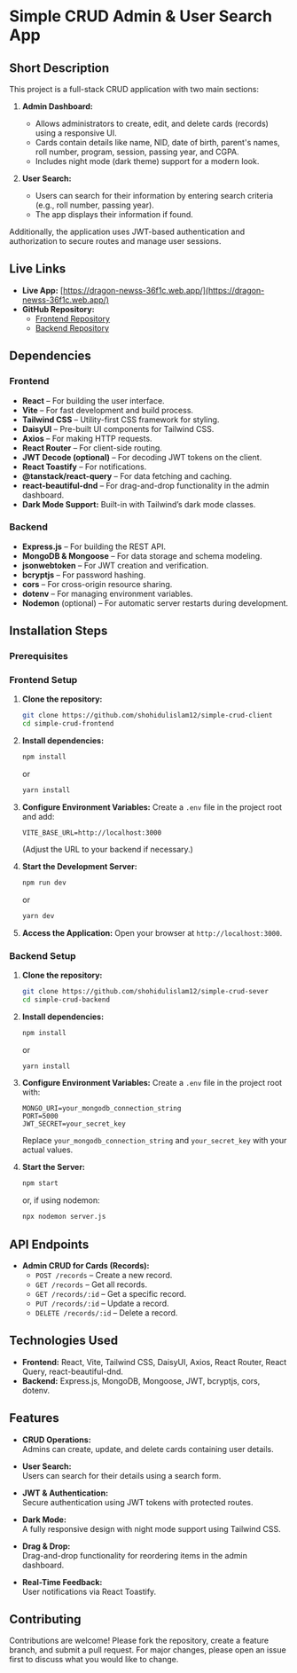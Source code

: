 
# Simple CRUD Admin & User Search App

## Short Description

This project is a full-stack CRUD application with two main sections:

1. **Admin Dashboard:**  
   - Allows administrators to create, edit, and delete cards (records) using a responsive UI.
   - Cards contain details like name, NID, date of birth, parent's names, roll number, program, session, passing year, and CGPA.
   - Includes night mode (dark theme) support for a modern look.
  
2. **User Search:**  
   - Users can search for their information by entering search criteria (e.g., roll number, passing year).
   - The app displays their information if found.

Additionally, the application uses JWT-based authentication and authorization to secure routes and manage user sessions.

## Live Links

- **Live App:** [https://dragon-newss-36f1c.web.app/](https://dragon-newss-36f1c.web.app/)
- **GitHub Repository:**  
  - [Frontend Repository](https://github.com/shohidulislam12/simple-crud-client)
  - [Backend Repository](https://github.com/shohidulislam12/simple-crud-sever)

## Dependencies

### Frontend

- **React** – For building the user interface.
- **Vite** – For fast development and build process.
- **Tailwind CSS** – Utility-first CSS framework for styling.
- **DaisyUI** – Pre-built UI components for Tailwind CSS.
- **Axios** – For making HTTP requests.
- **React Router** – For client-side routing.
- **JWT Decode (optional)** – For decoding JWT tokens on the client.
- **React Toastify** – For notifications.
- **@tanstack/react-query** – For data fetching and caching.
- **react-beautiful-dnd** – For drag-and-drop functionality in the admin dashboard.
- **Dark Mode Support:** Built-in with Tailwind’s dark mode classes.

### Backend

- **Express.js** – For building the REST API.
- **MongoDB & Mongoose** – For data storage and schema modeling.
- **jsonwebtoken** – For JWT creation and verification.
- **bcryptjs** – For password hashing.
- **cors** – For cross-origin resource sharing.
- **dotenv** – For managing environment variables.
- **Nodemon** (optional) – For automatic server restarts during development.

## Installation Steps

### Prerequisites


### Frontend Setup

1. **Clone the repository:**
   ```bash
   git clone https://github.com/shohidulislam12/simple-crud-client
   cd simple-crud-frontend
   ```

2. **Install dependencies:**
   ```bash
   npm install
   ```
   or
   ```bash
   yarn install
   ```

3. **Configure Environment Variables:**
   Create a `.env` file in the project root and add:
   ```
   VITE_BASE_URL=http://localhost:3000
   ```
   (Adjust the URL to your backend if necessary.)

4. **Start the Development Server:**
   ```bash
   npm run dev
   ```
   or
   ```bash
   yarn dev
   ```
5. **Access the Application:**
   Open your browser at `http://localhost:3000`.

### Backend Setup

1. **Clone the repository:**
   ```bash
   git clone https://github.com/shohidulislam12/simple-crud-sever
   cd simple-crud-backend
   ```

2. **Install dependencies:**
   ```bash
   npm install
   ```
   or
   ```bash
   yarn install
   ```

3. **Configure Environment Variables:**
   Create a `.env` file in the project root with:
   ```
   MONGO_URI=your_mongodb_connection_string
   PORT=5000
   JWT_SECRET=your_secret_key
   ```
   Replace `your_mongodb_connection_string` and `your_secret_key` with your actual values.

4. **Start the Server:**
   ```bash
   npm start
   ```
   or, if using nodemon:
   ```bash
   npx nodemon server.js
   ```

## API Endpoints
- **Admin CRUD for Cards (Records):**
  - `POST /records` – Create a new record.
  - `GET /records` – Get all records.
  - `GET /records/:id` – Get a specific record.
  - `PUT /records/:id` – Update a record.
  - `DELETE /records/:id` – Delete a record.

## Technologies Used

- **Frontend:** React, Vite, Tailwind CSS, DaisyUI, Axios, React Router, React Query, react-beautiful-dnd.
- **Backend:** Express.js, MongoDB, Mongoose, JWT, bcryptjs, cors, dotenv.

## Features

- **CRUD Operations:**  
  Admins can create, update, and delete cards containing user details.
  
- **User Search:**  
  Users can search for their details using a search form.
  
- **JWT & Authentication:**  
  Secure authentication using JWT tokens with protected routes.
  
- **Dark Mode:**  
  A fully responsive design with night mode support using Tailwind CSS.
  
- **Drag & Drop:**  
  Drag-and-drop functionality for reordering items in the admin dashboard.
  
- **Real-Time Feedback:**  
  User notifications via React Toastify.

## Contributing

Contributions are welcome! Please fork the repository, create a feature branch, and submit a pull request. For major changes, please open an issue first to discuss what you would like to change.
